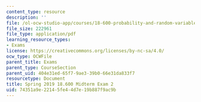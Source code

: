 ```yaml
---
content_type: resource
description: ''
file: /ol-ocw-studio-app/courses/18-600-probability-and-random-variables-fall-2019/74351a9e22145fe44d7e19b887f9ac9b_MIT18_600F19_mid2_2019.pdf
file_size: 222961
file_type: application/pdf
learning_resource_types:
- Exams
license: https://creativecommons.org/licenses/by-nc-sa/4.0/
ocw_type: OCWFile
parent_title: Exams
parent_type: CourseSection
parent_uid: 404e31ed-65f7-9ae3-39b0-66e31da833f7
resourcetype: Document
title: Spring 2019 18.600 Midterm Exam 2
uid: 74351a9e-2214-5fe4-4d7e-19b887f9ac9b
---
```

